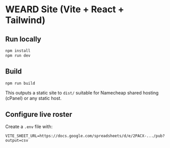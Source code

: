 # WEARD Site (Vite + React + Tailwind)

## Run locally
```bash
npm install
npm run dev
```

## Build
```bash
npm run build
```

This outputs a static site to `dist/` suitable for Namecheap shared hosting (cPanel) or any static host.

## Configure live roster
Create a `.env` file with:
```
VITE_SHEET_URL=https://docs.google.com/spreadsheets/d/e/2PACX-.../pub?output=csv
```
